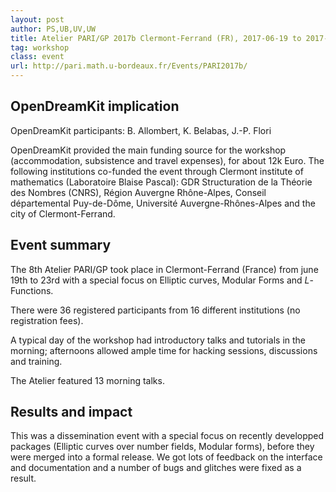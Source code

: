 ```yaml
---
layout: post
author: PS,UB,UV,UW
title: Atelier PARI/GP 2017b Clermont-Ferrand (FR), 2017-06-19 to 2017-06-23
tag: workshop
class: event
url: http://pari.math.u-bordeaux.fr/Events/PARI2017b/
---
```



## OpenDreamKit implication




OpenDreamKit participants: B. Allombert, K. Belabas, J.-P. Flori

OpenDreamKit provided the main funding source for the workshop (accommodation,
subsistence and travel expenses), for about 12k Euro. The following
institutions co-funded the event through Clermont institute of mathematics
  (Laboratoire
  Blaise Pascal): GDR Structuration de la Théorie des Nombres (CNRS), Région
  Auvergne Rhône-Alpes, Conseil départemental Puy-de-Dôme, Université
  Auvergne-Rhônes-Alpes and the city of Clermont-Ferrand.

## Event summary




The 8th Atelier PARI/GP took place in Clermont-Ferrand (France) from june
19th to 23rd with a special focus on Elliptic curves, Modular Forms and
$L$-Functions.

There were 36 registered participants from 16 different institutions
(no registration fees).

A typical day of the workshop had introductory talks and tutorials
in the morning; afternoons allowed ample time for hacking sessions,
discussions and training.

The Atelier featured 13 morning talks.

## Results and impact




This was a dissemination event with a special focus on recently developped
packages (Elliptic curves over number fields, Modular forms), before they were
merged into a formal release. We got lots of feedback on the interface and
documentation and a number of bugs and glitches were fixed as a result.

